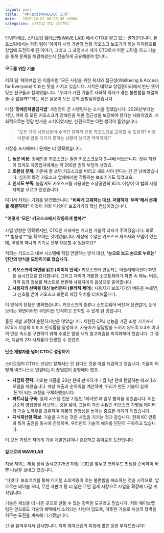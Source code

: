 ```yaml
---
layout: post
title:  "웨이브랩(WAVELAB) 소개"
date:   2025-10-02 00:25:36 +0900
categories: 스타트업 창업 프로젝트
---
```

안녕하세요, 스타트업 [웨이브랩(WAVE LAB)][wavelab] 에서 CTO를 맡고 있는 권혁준입니다. 본 포스팅에서는 저희 팀이 '이미지 처리 기반의 범용 키오스크 보조기기'라는 아이템으로 창업에 도전하게 된 이야기, 그리고 그 과정에서 제가 CTO로서 어떤 고민을 하고 기술을 통해 문제를 해결해왔는지 진솔하게 공유해볼까 합니다.

#### **모두를 위한 기술**

저희 팀 '웨이브랩'은 이름처럼 '모든 사람을 위한 복지와 접근성(Wellbeing & Access for Everyone)'이라는 뜻을 가지고 있습니다. 시작은 대학교 창업동아리에서 만난 뜻이 맞는 친구들과 함께였습니다. "우리가 가진 기술로 사회적 약자가 겪는 불편함을 해결해줄 수 없을까?"라는 작은 질문이 모든 것의 출발점이었습니다.

마침 **'장애인차별금지법'** 개정안이 곧 시행된다는 소식을 접했습니다. 2026년부터는 식당, 카페 등 모든 키오스크가 장애인을 위한 접근성을 보장해야 한다는 내용이었죠. 사회적으로는 정말 반가운 소식이었지만, 한편으로는 이런 생각이 들었습니다.

> "모든 가게 사장님들이 수백만 원짜리 전용 키오스크로 교체할 수 있을까? 비용 때문에 법을 지키지 못하는 상황이 생기면 어떡하지?"

시장을 조사해보니 문제는 더 명확했습니다.
1.  **높은 비용:** 장애인용 키오스크는 일반 키오스크보다 3~4배 비쌌습니다. 정부 지원이 있어도 자영업자에게는 약 280만 원의 부담이 생겼죠.
2.  **호환성 문제:** 기존에 잘 쓰던 키오스크를 버리고 새로 사야 한다는 건 큰 낭비였습니다. 심지어 특정 키오스크 업체에서만 작동하는 보조기기도 있었고요.
3.  **인지도 부족:** 놀랍게도 키오스크를 사용하는 소상공인의 85% 이상이 이 법의 시행 자체를 모르고 있었습니다.

여기서 저희는 기회를 발견했습니다. **"비싸게 교체하는 대신, 저렴하게 '부착'해서 문제를 해결하자!"** 이것이 저희 '다잇다' 보조기기의 핵심 컨셉이었습니다.

#### **"어떻게 '모든' 키오스크에서 작동하게 할까?"**

사업 방향은 명확했지만, CTO인 저에게는 거대한 기술적 과제가 주어졌습니다. 바로 **'범용성'**을 확보하는 것이었습니다. 세상에 수많은 키오스크 제조사와 모델이 있는데, 어떻게 하나의 기기로 전부 대응할 수 있을까요?

저희는 키오스크 내부 시스템에 직접 연결하는 방식 대신, **'눈으로 보고 손으로 누르는' 인간의 방식을 모방하기로 했습니다.**

1.  **키오스크의 화면을 읽고 (이미지 인식):** 키오스크와 연동되는 어플리케이션이 화면을 실시간으로 캡처합니다. 그리고 저희가 개발한 소프트웨어가 화면 속 메뉴, 버튼, 가격 등의 정보를 텍스트로 변환해 사용자에게 음성으로 읽어줍니다.
2.  **사용자의 선택을 대신 눌러준다 (물리적 제어):** 사용자가 보조기기의 버튼을 누르면, 그 신호를 받아 키오스크 화면의 해당 위치를 터치해줍니다.

이 방식의 장점은 명확했습니다. 키오스크의 종류나 소프트웨어 버전과 상관없이, 눈에 보이는 화면이라면 무엇이든 인식하고 조작할 수 있게 된 것입니다.

물론 개발 과정이 순탄하지만은 않았습니다. 제한된 CPU 성능을 가진 소형 기기에서 97.5% 이상의 이미지 인식률을 달성하고, 사용자가 답답함을 느끼지 않도록 0.3초 이내의 반응 속도를 구현하기 위해 수많은 밤을 새워 알고리즘을 최적화해야 했습니다. 그 결과, 지금의 2차 시제품이 탄생할 수 있었죠.

#### **단순 개발자를 넘어 CTO로 성장하기**

스타트업의 CTO는 코딩만 잘해서는 안 된다는 것을 매일 체감하고 있습니다. 기술이 어떻게 비즈니스로 연결되는지 끊임없이 증명해야 했죠.

*   **사업화 전략:** 저희는 제품을 30만 원에 판매하거나 월 1만 원에 렌탈하는 비즈니스 모델을 세웠습니다. 예상 매출과 순이익을 계산하며, 우리가 만든 기술이 실제 '돈'이 되는 과정을 구체화했습니다.
*   **파트너십 구축:** 결제 시스템 전문 기업인 '페이핏'과 업무 협약을 맺었습니다. 이는 단순히 영업망을 확보하는 것을 넘어, 그들이 가진 수많은 키오스크 가맹점 데이터와 기술 노하우를 공유하며 제품의 안정성을 높이는 중요한 계기가 되었습니다.
*   **지식재산권 확보:** 기술을 지키는 것은 사업을 지키는 것과 같습니다. 현재 KC 인증과 특허 출원을 동시에 진행하며, 우리만의 기술적 해자를 단단히 구축하고 있습니다.

이 모든 과정은 저에게 기술 개발만큼이나 중요하고 흥미로운 도전입니다.

#### **앞으로의 WAVELAB**

지금 저희는 제품 정식 출시(2025년 10월 목표)를 앞두고 크라우드 펀딩을 준비하며 바쁜 나날을 보내고 있습니다.

'다잇다' 보조기기를 통해 디지털 소외계층이 겪는 불편함을 해소하는 것을 시작으로, 앞으로는 테이블 오더, 무인 자판기 등 더 넓은 무인 결제 시장으로 사업을 확장해 나갈 계획입니다.

기술은 세상을 더 나은 곳으로 만들 수 있는 강력한 도구라고 믿습니다. 저와 웨이브랩 팀은 앞으로도 기술의 혜택에서 소외되는 사람이 없도록, 따뜻한 기술로 세상의 장벽을 허무는 도전을 계속해 나가겠습니다.

긴 글 읽어주셔서 감사합니다. 저희 웨이브랩의 여정에 많은 응원 부탁드립니다!

[wavelab]: https://www.instagram.com/wavelab2025/